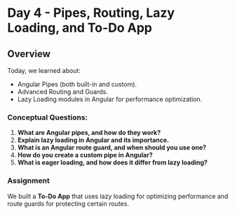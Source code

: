 # Day 4 - Pipes, Routing, Lazy Loading, and To-Do App

## Overview
Today, we learned about:
- Angular Pipes (both built-in and custom).
- Advanced Routing and Guards.
- Lazy Loading modules in Angular for performance optimization.

### Conceptual Questions:
1. **What are Angular pipes, and how do they work?**
2. **Explain lazy loading in Angular and its importance.**
3. **What is an Angular route guard, and when should you use one?**
4. **How do you create a custom pipe in Angular?**
5. **What is eager loading, and how does it differ from lazy loading?**

### Assignment
We built a **To-Do App** that uses lazy loading for optimizing performance and route guards for protecting certain routes.

